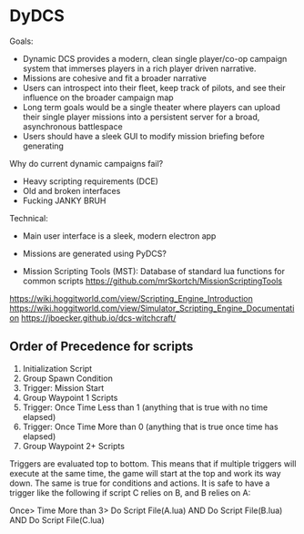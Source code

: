 # DyDCS

Goals:
- Dynamic DCS provides a modern, clean single player/co-op campaign system that immerses players in a rich player driven narrative.
- Missions are cohesive and fit a broader narrative
- Users can introspect into their fleet, keep track of pilots, and see their influence on the broader campaign map
- Long term goals would be a single theater where players can upload their single player missions into a persistent server for a broad, asynchronous battlespace
- Users should have a sleek GUI to modify mission briefing before generating

Why do current dynamic campaigns fail?
- Heavy scripting requirements (DCE)
- Old and broken interfaces
- Fucking JANKY BRUH



Technical:
- Main user interface is a sleek, modern electron app
- Missions are generated using PyDCS?

- Mission Scripting Tools (MST): Database of standard lua functions for common scripts
https://github.com/mrSkortch/MissionScriptingTools

https://wiki.hoggitworld.com/view/Scripting_Engine_Introduction
https://wiki.hoggitworld.com/view/Simulator_Scripting_Engine_Documentation
https://jboecker.github.io/dcs-witchcraft/

## Order of Precedence for scripts

1. Initialization Script
2. Group Spawn Condition
3. Trigger: Mission Start
4. Group Waypoint 1 Scripts
5. Trigger: Once Time Less than 1 (anything that is true with no time elapsed)
6. Trigger: Once Time More than 0 (anything that is true once time has elapsed)
7. Group Waypoint 2+ Scripts

Triggers are evaluated top to bottom. This means that if multiple triggers will execute at the same time, the game will start at the top and work its way down. The same is true for conditions and actions. It is safe to have a trigger like the following if script C relies on B, and B relies on A:

Once> Time More than 3> Do Script File(A.lua) AND Do Script File(B.lua) AND Do Script File(C.lua)
